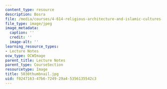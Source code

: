 ```yaml
---
content_type: resource
description: Bosra
file: /media/courses/4-614-religious-architecture-and-islamic-cultures-fall-2002/f024716347b6724929a45356135542c3_5030thumbnail.jpg
file_type: image/jpeg
image_metadata:
  caption: ''
  credit: ''
  image-alt: ''
learning_resource_types:
- Lecture Notes
ocw_type: OCWImage
parent_title: Lecture Notes
parent_type: CourseSection
resourcetype: Image
title: 5030thumbnail.jpg
uid: f0247163-47b6-7249-29a4-5356135542c3
---
```

